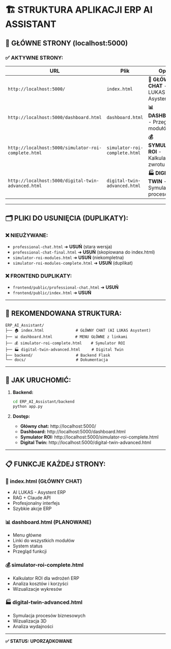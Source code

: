 # 🏗️ STRUKTURA APLIKACJI ERP AI ASSISTANT

## 📍 GŁÓWNE STRONY (localhost:5000)

### ✅ AKTYWNE STRONY:

| URL | Plik | Opis | Status |
|-----|------|------|--------|
| `http://localhost:5000/` | `index.html` | **🎯 GŁÓWNY CHAT** - AI LUKAS Asystent ERP | ✅ AKTYWNE |
| `http://localhost:5000/dashboard.html` | `dashboard.html` | **📊 DASHBOARD** - Przegląd modułów | 🔄 DO STWORZENIA |
| `http://localhost:5000/simulator-roi-complete.html` | `simulator-roi-complete.html` | **💰 SYMULATOR ROI** - Kalkulator zwrotu | ✅ AKTYWNE |
| `http://localhost:5000/digital-twin-advanced.html` | `digital-twin-advanced.html` | **🏭 DIGITAL TWIN** - Symulacja procesów | ✅ AKTYWNE |

---

## 🗂️ PLIKI DO USUNIĘCIA (DUPLIKATY):

### ❌ NIEUŻYWANE:
- `professional-chat.html` ➜ **USUŃ** (stara wersja)
- `professional-chat-final.html` ➜ **USUŃ** (skopiowana do index.html)
- `simulator-roi-modules.html` ➜ **USUŃ** (niekompletna)
- `simulator-roi-modules-complete.html` ➜ **USUŃ** (duplikat)

### ❌ FRONTEND DUPLIKATY:
- `frontend/public/professional-chat.html` ➜ **USUŃ**
- `frontend/public/index.html` ➜ **USUŃ**

---

## 🎯 REKOMENDOWANA STRUKTURA:

```
ERP_AI_Assistant/
├── 🏠 index.html              # GŁÓWNY CHAT (AI LUKAS Asystent)
├── 📊 dashboard.html          # MENU GŁÓWNE z linkami
├── 💰 simulator-roi-complete.html    # Symulator ROI
├── 🏭 digital-twin-advanced.html     # Digital Twin
├── backend/                   # Backend Flask
└── docs/                      # Dokumentacja
```

---

## 🚀 JAK URUCHOMIĆ:

1. **Backend:**
   ```bash
   cd ERP_AI_Assistant/backend
   python app.py
   ```

2. **Dostęp:**
   - **Główny chat:** http://localhost:5000/
   - **Dashboard:** http://localhost:5000/dashboard.html
   - **Symulator ROI:** http://localhost:5000/simulator-roi-complete.html
   - **Digital Twin:** http://localhost:5000/digital-twin-advanced.html

---

## 📋 FUNKCJE KAŻDEJ STRONY:

### 🎯 index.html (GŁÓWNY CHAT)
- AI LUKAS - Asystent ERP
- RAG + Claude API
- Profesjonalny interfejs
- Szybkie akcje ERP

### 📊 dashboard.html (PLANOWANE)
- Menu główne
- Linki do wszystkich modułów
- System status
- Przegląd funkcji

### 💰 simulator-roi-complete.html
- Kalkulator ROI dla wdrożeń ERP
- Analiza kosztów i korzyści
- Wizualizacje wykresów

### 🏭 digital-twin-advanced.html
- Symulacja procesów biznesowych
- Wizualizacja 3D
- Analiza wydajności

---

**✅ STATUS: UPORZĄDKOWANE**
